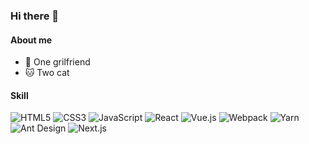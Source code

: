 ### Hi there 👋

<!--
[![Anurag's github stats](https://github-readme-stats.vercel.app/api?username=aspirinMrmi&show_icons=true&theme=radical)](https://github.com/anuraghazra/github-readme-stats)
**AspirinMrmi/AspirinMrmi** is a ✨ _special_ ✨ repository because its `README.md` (this file) appears on your GitHub profile.

Here are some ideas to get you started:

- 🔭 I’m currently working on For-U Truck
- 🌱 I’m currently learning Node
- 👯 I’m looking to collaborate on ...
- 🤔 I’m looking for help with ...
- 💬 Ask me about ...
- 📫 How to reach me: ...
- 😄 Pronouns: ...
- ⚡ Fun fact: ...
-->

#### About me

- 👸 One grilfriend
- 🐱 Two cat

#### Skill

<img src="https://img.shields.io/badge/html5-%23e34f26.svg?logo=html5&logoColor=white&style=for-the-badge" alt="HTML5" /> <img src="https://img.shields.io/badge/css3-%231572b6.svg?logo=css3&logoColor=white&style=for-the-badge" alt="CSS3" /> <img src="https://img.shields.io/badge/javascript-%23323330.svg?logo=javascript&logoColor=%23F7DF1E&style=for-the-badge" alt="JavaScript" /> <img src="https://img.shields.io/badge/react-%2320232a.svg?logo=react&logoColor=%2361dafb&style=for-the-badge" alt="React" /> <img src="https://img.shields.io/badge/vue.js-%2335495e.svg?logo=vue.js&logoColor=%234fc08d&style=for-the-badge" alt="Vue.js" /> <img src="https://img.shields.io/badge/webpack-%231e72b3.svg?logo=webpack&logoColor=white&style=for-the-badge" alt="Webpack" /> <img src="https://img.shields.io/badge/yarn-%232c8ebb.svg?logo=yarn&logoColor=white&style=for-the-badge" alt="Yarn" /> <img src="https://img.shields.io/badge/ant%20design-%230170fe.svg?logo=ant-design&logoColor=white&style=for-the-badge" alt="Ant Design" />  <img src="https://img.shields.io/badge/next.js-%23000000.svg?logo=next.js&logoColor=white&style=for-the-badge" alt="Next.js" />

